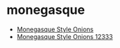 # monegasque

 * [Monegasque Style Onions](../../index/m/monegasque-style-onions-12333.json)
 * [Monegasque Style Onions 12333](../../index/m/monegasque-style-onions-12333.json)
